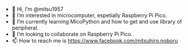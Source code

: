 - 👋 Hi, I’m @mitsu1957
- 👀 I’m interested in microcomputer, espetially Raspberry Pi Pico.
- 🌱 I’m currently learning MicoPython and how to get and use library of peripheral.
- 💞️ I’m looking to collaborate on Raspberry Pi Pico.
- 📫 How to reach me is https://www.facebook.com/mitsuhiro.noboru

<!---
mitsu1957/mitsu1957 is a ✨ special ✨ repository because its `README.md` (this file) appears on your GitHub profile.
You can click the Preview link to take a look at your changes.
--->
